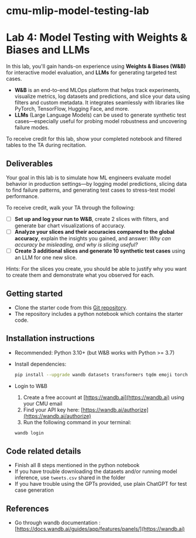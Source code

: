 # cmu-mlip-model-testing-lab

# Lab 4: Model Testing with Weights & Biases and LLMs

In this lab, you'll gain hands-on experience using **Weights & Biases (W&B)** for interactive model evaluation, and **LLMs** for generating targeted test cases.

- **W&B** is an end-to-end MLOps platform that helps track experiments, visualize metrics, log datasets and predictions, and slice your data using filters and custom metadata. It integrates seamlessly with libraries like PyTorch, TensorFlow, Hugging Face, and more.
- **LLMs** (Large Language Models) can be used to generate synthetic test cases—especially useful for probing model robustness and uncovering failure modes.

To receive credit for this lab, show your completed notebook and filtered tables to the TA during recitation.


## Deliverables

Your goal in this lab is to simulate how ML engineers evaluate model behavior in production settings—by logging model predictions, slicing data to find failure patterns, and generating test cases to stress-test model performance.

To receive credit, walk your TA through the following:

- [ ] **Set up and log your run to W&B**, create 2 slices with filters, and generate bar chart visualizations of accuracy.  
- [ ] **Analyze your slices and their accuracies compared to the global accuracy**, explain the insights you gained, and answer: *Why can accuracy be misleading, and why is slicing useful?*  
- [ ] **Create 3 additional slices and generate 10 synthetic test cases** using an LLM for one new slice.

Hints: For the slices you create, you should be able to justify why you want to create them and demonstrate what you observed for each.


## Getting started
- Clone the starter code from this [Git repository](https://github.com/nikitachaudharicodes/cmu-mlip-model-testing-lab).
- The repository includes a python notebook which contains the starter code.

## Installation instructions
- Recommended: Python 3.10+ (but W&B works with Python >= 3.7)
- Install dependencies:
  ```bash
  pip install --upgrade wandb datasets transformers tqdm emoji torch
- Login to W&B

    1. Create a free account at [https://wandb.ai](https://wandb.ai) using your CMU email  
    2. Find your API key here: [https://wandb.ai/authorize](https://wandb.ai/authorize)
    3. Run the following command in your terminal:

    ```bash
    wandb login

## Code related details
- Finish all 8 steps mentioned in the python notebook
- If you have trouble downloading the datasets and/or running model inference, use `tweets.csv` shared in the folder
- If you have trouble using the GPTs provided, use plain ChatGPT for test case generation

## References
- Go through wandb documentation : [https://docs.wandb.ai/guides/app/features/panels/](https://wandb.ai)
